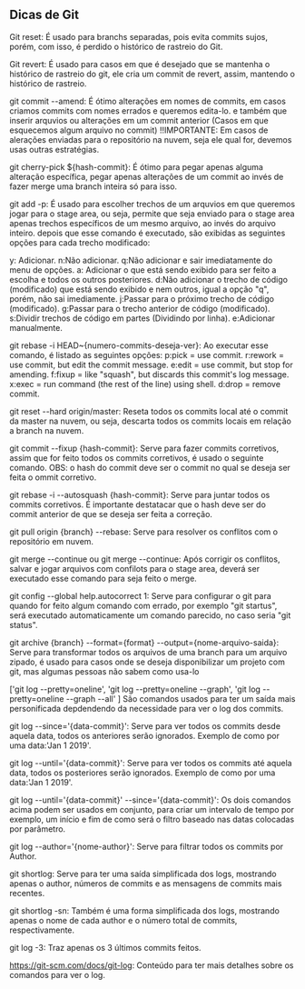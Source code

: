 ## Dicas de Git

Git reset: É usado para branchs separadas, pois evita commits sujos, porém, com isso, é perdido o histórico de rastreio do Git.

Git revert: É usado para casos em que é desejado que se mantenha o histórico de rastreio do git, ele cria um commit de revert, assim, mantendo o histórico de rastreio.

git commit --amend: É ótimo alterações em nomes de commits, em casos criamos commits com nomes errados e queremos edita-lo. e também que inserir arquvios ou alterações em um commit anterior (Casos em que esquecemos algum arquivo no commit) !!IMPORTANTE: Em casos de alerações enviadas para o repositório na nuvem, seja ele qual for, devemos usas outras estratégias.

git cherry-pick ${hash-commit}: É ótimo para pegar apenas alguma alteração específica, pegar apenas alterações de um commit ao invés de fazer merge uma branch inteira só para isso.

git add -p: É usado para escolher trechos de um arquvios em que queremos jogar para o stage area, ou seja, permite que seja enviado para o stage area apenas trechos específicos de um mesmo arquivo, ao invés do arquivo inteiro. depois que esse comando é executado, são exibidas as seguintes opções para cada trecho modificado:

y: Adicionar.
n:Não adicionar.
q:Não adicionar e sair imediatamente do menu de opções.
a: Adicionar o que está sendo exibido para ser feito a escolha e todos os outros posteriores.
d:Não adicionar o trecho de código (modificado) que está sendo exibido e nem outros, igual a opção "q", porém, não sai imediamente.
j:Passar para o próximo trecho de código (modificado).
g:Passar para o trecho anterior de código (modificado).
s:Dividir trechos de código em partes (Dividindo por linha).
e:Adicionar manualmente.

git rebase -i HEAD~{numero-commits-deseja-ver}: Ao executar esse comando, é listado as seguintes opções:
p:pick = use commit.
r:rework = use commit, but edit the commit message.
e:edit = use commit, but stop for amending.
f:fixup = like "squash", but discards this commit's log message.
x:exec = run command (the rest of the line) using shell.
d:drop = remove commit.

git reset --hard origin/master: Reseta todos os commits local até o commit da master na nuvem, ou seja, descarta todos os commits locais em relação a branch na nuvem.

git commit --fixup {hash-commit}: Serve para fazer commits corretivos, assim que for feito todos os commits corretivos, é usado o seguinte comando. OBS: o hash do commit deve ser o commit no qual se deseja ser feita o ommit corretivo.

git rebase -i --autosquash {hash-commit}: Serve para juntar todos os commits corretivos. É importante destatacar que o hash deve ser do commit anterior de que se deseja ser feita a correção.

git pull origin {branch} --rebase: Serve para resolver os conflitos com o repositório em nuvem.

git merge --continue ou git merge --continue: Após corrigir os conflitos, salvar e jogar arquivos com confilots para o stage area, deverá ser executado esse comando para seja feito o merge.

 git config --global help.autocorrect 1: Serve para configurar o git para quando for feito algum comando com errado, por exemplo "git startus", será executado automaticamente um comando parecido, no caso seria "git status".

 git archive {branch} --format={format} --output={nome-arquivo-saida}: Serve para transformar todos os arquivos de uma branch para um arquivo zipado, é usado para casos onde se deseja disponibilizar um projeto com git, mas algumas pessoas não sabem como usa-lo

 ['git log --pretty=oneline',
 'git log --pretty=oneline --graph',
 'git log --pretty=oneline --graph --all'
 ] São comandos usados para ter um saída mais personificada depdendendo da necessidade para ver o log dos commits.

 git log --since='{data-commit}': Serve para ver todos os commits desde aquela data, todos os anteriores serão ignorados. Exemplo de como por uma data:'Jan 1 2019'.

 git log --until='{data-commit}': Serve para ver todos os commits até aquela data, todos os posteriores serão ignorados. Exemplo de como por uma data:'Jan 1 2019'.

 git log --until='{data-commit}' --since='{data-commit}': Os dois comandos acima podem ser usados em conjunto, para criar um intervalo de tempo por exemplo, um início e fim de como será o filtro baseado nas datas colocadas por parâmetro.

 git log --author='{nome-author}': Serve para filtrar todos os commits por Author.

git shortlog: Serve para ter uma saída simplificada dos logs, mostrando apenas o author, números de commits e as mensagens de commits mais recentes.

git shortlog -sn: Também é uma forma simplificada  dos logs, mostrando apenas o nome de cada author e o número total de commits, respectivamente.

git log -3: Traz apenas os 3 últimos commits feitos.

https://git-scm.com/docs/git-log: Conteúdo para ter mais detalhes sobre os comandos para ver o log.





